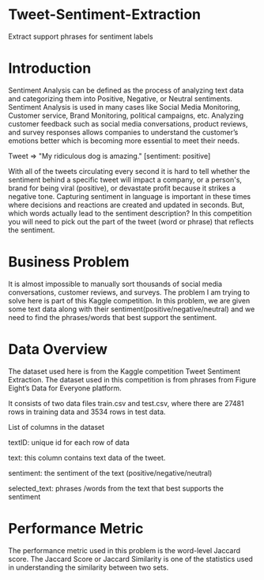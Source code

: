 # Tweet-Sentiment-Extraction
Extract support phrases for sentiment labels
# Introduction
Sentiment Analysis can be defined as the process of analyzing text data and categorizing them into Positive, Negative, or Neutral sentiments. Sentiment Analysis is used in many cases like Social Media Monitoring, Customer service, Brand Monitoring, political campaigns, etc. Analyzing customer feedback such as social media conversations, product reviews, and survey responses allows companies to understand the customer’s emotions better which is becoming more essential to meet their needs.

Tweet => "My ridiculous dog is amazing." [sentiment: positive]

With all of the tweets circulating every second it is hard to tell whether the sentiment behind a specific tweet will impact a company, or a person's, brand for being viral (positive), or devastate profit because it strikes a negative tone. Capturing sentiment in language is important in these times where decisions and reactions are created and updated in seconds. But, which words actually lead to the sentiment description? In this competition you will need to pick out the part of the tweet (word or phrase) that reflects the sentiment.

# Business Problem
It is almost impossible to manually sort thousands of social media conversations, customer reviews, and surveys. The problem I am trying to solve here is part of this Kaggle competition. In this problem, we are given some text data along with their sentiment(positive/negative/neutral) and we need to find the phrases/words that best support the sentiment.

# Data Overview
The dataset used here is from the Kaggle competition Tweet Sentiment Extraction. The dataset used in this competition is from phrases from Figure Eight’s Data for Everyone platform.

It consists of two data files train.csv and test.csv, where there are 27481 rows in training data and 3534 rows in test data.

List of columns in the dataset

textID: unique id for each row of data

text: this column contains text data of the tweet.

sentiment: the sentiment of the text (positive/negative/neutral)

selected_text: phrases /words from the text that best supports the sentiment

# Performance Metric
The performance metric used in this problem is the word-level Jaccard score. The Jaccard Score or Jaccard Similarity is one of the statistics used in understanding the similarity between two sets.
